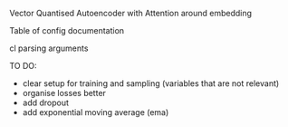 Vector Quantised Autoencoder with Attention around embedding

Table of config documentation 

cl parsing arguments


TO DO:
- clear setup for training and sampling (variables that are not relevant)
- organise losses better
- add dropout
- add exponential moving average (ema)